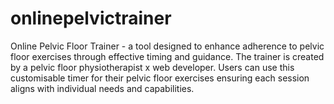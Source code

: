 # onlinepelvictrainer
Online Pelvic Floor Trainer - a tool designed to enhance adherence to pelvic floor exercises through effective timing and guidance. The trainer is created by a pelvic floor physiotherapist x web developer. Users can use this customisable timer for their pelvic floor exercises ensuring each session aligns with individual needs and capabilities.

